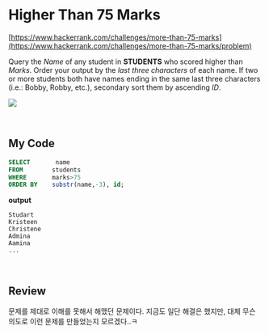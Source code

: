 # Higher Than 75 Marks

[https://www.hackerrank.com/challenges/more-than-75-marks](https://www.hackerrank.com/challenges/more-than-75-marks/problem)

Query the *Name* of any student in **STUDENTS** who scored higher than  *Marks*. Order your output by the *last three characters* of each name. If two or more students both have names ending in the  same last three characters (i.e.: Bobby, Robby, etc.), secondary sort  them by ascending *ID*.

![](https://s3.amazonaws.com/hr-challenge-images/12896/1443815243-94b941f556-1.png)

<br>

## My Code

~~~sql
SELECT       name
FROM 		students 
WHERE 		marks>75 
ORDER BY 	substr(name,-3), id;
~~~

**output**

~~~
Studart
Kristeen
Christene
Admina
Aamina
...
~~~

<br>

## Review

문제를 제대로 이해를 못해서 해맸던 문제이다. 지금도 일단 해결은 했지만, 대체 무슨 의도로 이런 문제를 만들었는지 모르겠다..ㅋ